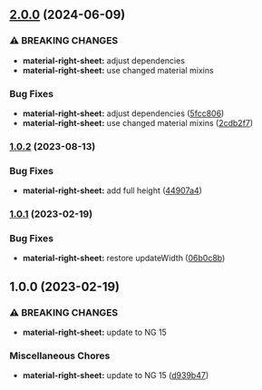 ## [2.0.0](https://github.com/DaSchTour/dasch-ng/compare/material-right-sheet/1.0.2...material-right-sheet/2.0.0) (2024-06-09)

### ⚠ BREAKING CHANGES

- **material-right-sheet:** adjust dependencies
- **material-right-sheet:** use changed material mixins

### Bug Fixes

- **material-right-sheet:** adjust dependencies ([5fcc806](https://github.com/DaSchTour/dasch-ng/commit/5fcc80604ae2a38a46c426082ba8687bd2144936))
- **material-right-sheet:** use changed material mixins ([2cdb2f7](https://github.com/DaSchTour/dasch-ng/commit/2cdb2f78c88b7f9e2a8557d7ae53bc79b3f74a52))

### [1.0.2](https://github.com/DaSchTour/dasch-ng/compare/material-right-sheet/1.0.1...material-right-sheet/1.0.2) (2023-08-13)

### Bug Fixes

- **material-right-sheet:** add full height ([44907a4](https://github.com/DaSchTour/dasch-ng/commit/44907a40040954fbc7375e96708eae427b2678c9))

### [1.0.1](https://github.com/DaSchTour/dasch-ng/compare/material-right-sheet/1.0.0...material-right-sheet/1.0.1) (2023-02-19)

### Bug Fixes

- **material-right-sheet:** restore updateWidth ([06b0c8b](https://github.com/DaSchTour/dasch-ng/commit/06b0c8b8cccc460ea84d55e667bd7492384d84ff))

## 1.0.0 (2023-02-19)

### ⚠ BREAKING CHANGES

- **material-right-sheet:** update to NG 15

### Miscellaneous Chores

- **material-right-sheet:** update to NG 15 ([d939b47](https://github.com/DaSchTour/dasch-ng/commit/d939b47384e03682766e533875624652dd70d3ec))
